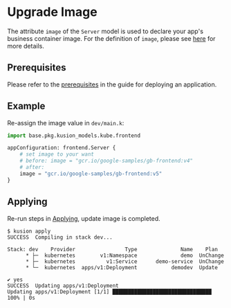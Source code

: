 # Upgrade Image

The attribute `image` of the `Server` model is used to declare your app's business container image.
For the definition of `image`, please see [here](/docs/reference/model/kusion_models/kube/frontend/doc_server) for more details.

## Prerequisites

Please refer to the [prerequisites](/docs/user_docs/guides/working-with-k8s/deploy-server#prerequisites) in the guide for deploying an application.

## Example

Re-assign the image value in `dev/main.k`:

```py
import base.pkg.kusion_models.kube.frontend

appConfiguration: frontend.Server {
    # set image to your want
    # before: image = "gcr.io/google-samples/gb-frontend:v4"
    # after: 
    image = "gcr.io/google-samples/gb-frontend:v5"
}
```

## Applying

Re-run steps in [Applying](/docs/user_docs/guides/working-with-k8s/deploy-server#applying), update image is completed.

```
$ kusion apply
SUCCESS  Compiling in stack dev...

Stack: dev    Provider                Type              Name    Plan
      * ├─  kubernetes        v1:Namespace              demo  UnChange
      * ├─  kubernetes          v1:Service      demo-service  UnChange
      * └─  kubernetes  apps/v1:Deployment           demodev  Update

✔ yes
SUCCESS  Updating apps/v1:Deployment
Updating apps/v1:Deployment [1/1] ████████████████████████████████ 100% | 0s
```
